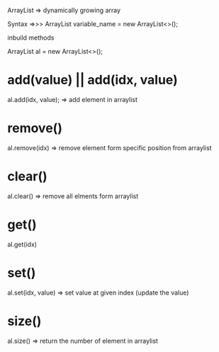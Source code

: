 ArrayList => dynamically growing array

Syntax =>>>
ArrayList <Type> variable_name = new ArrayList<>();

inbuild methods

ArrayList<Integer> al = new ArrayList<>();

# add(value) || add(idx, value)
al.add(idx, value); => add element in arraylist

# remove()
al.remove(idx) => remove element form specific position from arraylist

# clear()
al.clear() => remove all elments form arraylist

# get()
al.get(idx)

# set()
al.set(idx, value) => set value at given index (update the value)

# size()
al.size() => return the number of element in arraylist